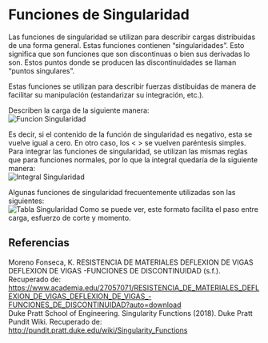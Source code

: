 # Funciones de Singularidad
Las funciones de singularidad se utilizan para describir cargas distribuidas de una forma general. Estas funciones contienen “singularidades”. Esto significa que son funciones que son discontinuas o bien sus derivadas lo son. Estos puntos donde se producen las discontinuidades se llaman “puntos singulares”.

Estas funciones se utilizan para describir fuerzas distibuidas de manera de facilitar su manipulación (estandarizar su integración, etc.).

Describen la carga de la siguiente manera:<br>
![Funcion Singularidad](images/funcionsingularidad.png')

Es decir, si el contenido de la función de singularidad es negativo, esta se vuelve igual a cero. En otro caso, los < > se vuelven paréntesis simples.
Para integrar las funciones de singularidad, se utilizan las mismas reglas que para funciones normales, por lo que la integral quedaría de la siguiente manera:<br>
![Integral Singularidad](images/integralsingularidad.png')

Algunas funciones de singularidad frecuentemente utilizadas son las siguientes:<br>
![Tabla Singularidad](images/tablasingularidad.png')
Como se puede ver, este formato facilita el paso entre carga, esfuerzo de corte y momento.

## Referencias
Moreno Fonseca, K. RESISTENCIA DE MATERIALES DEFLEXION DE VIGAS DEFLEXION DE VIGAS -FUNCIONES DE DISCONTINUIDAD (s.f.). Recuperado de: https://www.academia.edu/27057071/RESISTENCIA_DE_MATERIALES_DEFLEXION_DE_VIGAS_DEFLEXION_DE_VIGAS_-FUNCIONES_DE_DISCONTINUIDAD?auto=download <br>
Duke Pratt School of Engineering. Singularity Functions (2018). Duke Pratt Pundit Wiki. Recuperado de: http://pundit.pratt.duke.edu/wiki/Singularity_Functions
